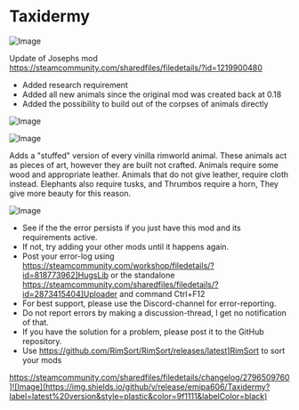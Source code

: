 # Taxidermy

![Image](https://i.imgur.com/buuPQel.png)

Update of Josephs mod
https://steamcommunity.com/sharedfiles/filedetails/?id=1219900480

- Added research requirement
- Added all new animals since the original mod was created back at 0.18
- Added the possibility to build out of the corpses of animals directly

![Image](https://i.imgur.com/pufA0kM.png)

	
![Image](https://i.imgur.com/Z4GOv8H.png)

Adds a "stuffed" version of every vinilla rimworld animal. 
These animals act as pieces of art, however they are built not crafted.
Animals require some wood and appropriate leather. Animals that do not give leather, require cloth instead.
Elephants also require tusks, and Thrumbos require a horn, They give more beauty for this reason.

![Image](https://i.imgur.com/PwoNOj4.png)



-  See if the the error persists if you just have this mod and its requirements active.
-  If not, try adding your other mods until it happens again.
-  Post your error-log using https://steamcommunity.com/workshop/filedetails/?id=818773962]HugsLib or the standalone https://steamcommunity.com/sharedfiles/filedetails/?id=2873415404]Uploader and command Ctrl+F12
-  For best support, please use the Discord-channel for error-reporting.
-  Do not report errors by making a discussion-thread, I get no notification of that.
-  If you have the solution for a problem, please post it to the GitHub repository.
-  Use https://github.com/RimSort/RimSort/releases/latest]RimSort to sort your mods



https://steamcommunity.com/sharedfiles/filedetails/changelog/2796509760]![Image](https://img.shields.io/github/v/release/emipa606/Taxidermy?label=latest%20version&style=plastic&color=9f1111&labelColor=black)

